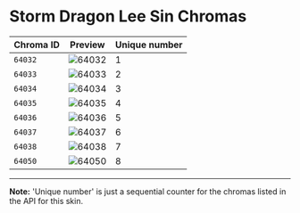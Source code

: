 # Storm Dragon Lee Sin Chromas

| Chroma ID | Preview | Unique number |
|---|---|---|
| `64032` | ![64032](https://raw.communitydragon.org/latest/plugins/rcp-be-lol-game-data/global/default/v1/champion-chroma-images/64/64032.png) | 1 |
| `64033` | ![64033](https://raw.communitydragon.org/latest/plugins/rcp-be-lol-game-data/global/default/v1/champion-chroma-images/64/64033.png) | 2 |
| `64034` | ![64034](https://raw.communitydragon.org/latest/plugins/rcp-be-lol-game-data/global/default/v1/champion-chroma-images/64/64034.png) | 3 |
| `64035` | ![64035](https://raw.communitydragon.org/latest/plugins/rcp-be-lol-game-data/global/default/v1/champion-chroma-images/64/64035.png) | 4 |
| `64036` | ![64036](https://raw.communitydragon.org/latest/plugins/rcp-be-lol-game-data/global/default/v1/champion-chroma-images/64/64036.png) | 5 |
| `64037` | ![64037](https://raw.communitydragon.org/latest/plugins/rcp-be-lol-game-data/global/default/v1/champion-chroma-images/64/64037.png) | 6 |
| `64038` | ![64038](https://raw.communitydragon.org/latest/plugins/rcp-be-lol-game-data/global/default/v1/champion-chroma-images/64/64038.png) | 7 |
| `64050` | ![64050](https://raw.communitydragon.org/latest/plugins/rcp-be-lol-game-data/global/default/v1/champion-chroma-images/64/64050.png) | 8 |

---

**Note:** 'Unique number' is just a sequential counter for the chromas listed in the API for this skin.